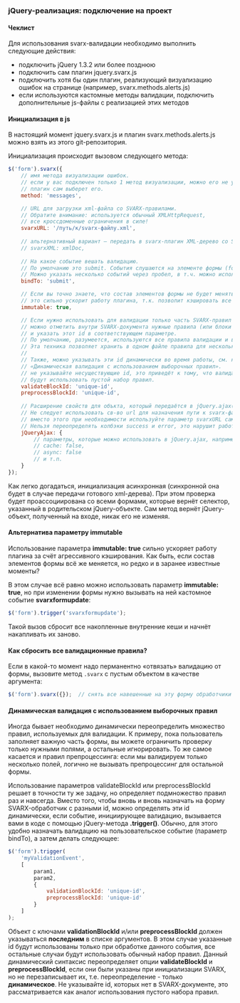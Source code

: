 ### jQuery-реализация: подключение на проект ###

#### Чеклист ####
Для использования svarx-валидации необходимо выполнить следующие действия:

  * подключить jQuery 1.3.2 или более позднюю
  * подключить сам плагин jquery.svarx.js
  * подключить хотя бы один плагин, реализующий визуализацию ошибок на странице (например, svarx.methods.alerts.js)
  * если используются кастомные методы валидации, подключить дополнительные js-файлы с реализацией этих методов

#### Инициализация в js ####
В настоящий момент jquery.svarx.js и плагин svarx.methods.alerts.js можно взять из этого git-репозитория.

Инициализация происходит вызовом следующего метода:

```javascript
$('form').svarx({
    // имя метода визуализации ошибок.
    // если у вас подключен только 1 метод визуализации, можно его не указывать,
    // плагин сам выберет его.
    method: 'messages',

    // URL для загрузки xml-файла со SVARX-правилами.
    // Обратите внимание: используется обычный XMLHttpRequest,
    // все кроссдоменные ограничения в силе!
    svarxURL: '/путь/к/svarx-файлу.xml',
    
    // альтернативный вариант — передать в svarx-плагин XML-дерево со SVARX-валидацией (готовый XMLDocument, а не строку)
    // svarxXML: xmlDoc,
    
    // На какое событие вешать валидацию.
    // По умолчанию это submit. События слушаются на элементе формы (form).
    // Можно указать несколько событий через пробел, в т.ч. можно использовать пользовательские события.
    bindTo: 'submit',

    // Если вы точно знаете, что состав элементов формы не будет меняться, вы можете указать ключ imnmutable,
    // это сильно ускорит работу плагина, т.к. позволит кэшировать все выборки элементов формы.
    immutable: true,

    // Если нужно использовать для валидации только часть SVARX-правил для валидации и/или препроцессинга,
    // можно отметить внутри SVARX-документа нужные правила (или блоки правил) с помощью атрибута id,
    // и указать этот id в соответствующем параметре.
    // По умолчанию, разумеется, используются все правила валидации и все правила препроцессинга.
    // Эта техника позволяет хранить в одном файле правила для нескольких форм.
    //
    // Также, можно указывать эти id динамически во время работы, см. ниже раздел
    // «Динамическая валидация с использованием выборочных правил».
    // не указывайте несуществующие id, это приведёт к тому, что валидация или препроцессинг
    // будут использовать пустой набор правил.
    validateBlockId: 'unique-id',
    preprocessBlockId: 'unique-id',
    
    // Расширение свойств для объкта, который передаётся в jQuery.ajax() при запросе внешнего svarx-файла.
    // Не следует использовать св-во url для назначения пути к svarx-файлу, это не приведёт к ожидаемой цели;
    // вместо этого при необходимости используйте параметр svarxURL самого метода .svarx() (см. выше).
    // Нельзя переопределять колбэки success и error, это нарушит работу плагина.
    jQueryAjax: {
        // параметры, которые можно использовать в jQuery.ajax, например:
        // cache: false,
        // async: false
        // и т.п.
    }
});

```

Как легко догадаться, инициализация асинхронная (синхронной она будет в случае передачи готового xml-дерева).
При этом проверка будет проассоциирована со всеми формами, которые вернёт селектор, указанный в родительском jQuery-объекте.
Сам метод вернёт jQuery-объект, полученный на входе, никак его не изменяя.

#### Альтернатива параметру immutable ####

Использование параметра **immutable: true** сильно ускоряет работу плагина за счёт агрессивного кэширования.
Как быть, если состав элементов формы всё же меняется, но редко и в заранее известные моменты?

В этом случае всё равно можно использовать параметр **immutable: true**, но при изменении формы нужно вызывать на ней кастомное событие **svarxformupdate**:

```javascript
$('form').trigger('svarxformupdate');
```

Такой вызов сбросит все накопленные внутренние кеши и начнёт накапливать их заново.

#### Как сбросить все валидационные правила? ####

Если в какой-то момент надо перманентно «отвязать» валидацию от формы, вызовите метод `.svarx` с пустым объектом в качестве аргумента:

```javascript
$('form').svarx({});  // снять все навешенные на эту форму обработчики
```

#### Динамическая валидация с использованием выборочных правил ####
Иногда бывает необходимо динамически переопределить множество правил, используемых для валидации.
К примеру, пока пользователь заполняет важную часть формы, вы можете ограничить проверку только нужными
полями, а остальные игнорировать. То же самое касается и правил препроцессинга: если мы валидируем только несколько полей, логично не вызывать препроцессинг для остальной формы.

Использование параметров validateBlockId или preprocessBlockId решает в точности ту же задачу, но определяет подмножество правил раз и навсегда.
Вместо того, чтобы вновь и вновь назначать на форму SVARX-обработчик с разными id, можно определять эти id динамически, если событие, инициирующее валидацию, вызывается вами в коде с помощью jQuery-метода **.trigger()**.
Обычно, для этого удобно назначать валидацию на пользовательское событие (параметр bindTo), а затем делать следующее:

```javascript
$('form').trigger(
    'myValidationEvent',
    [
        param1,
        param2,
        {
            validationBlockId: 'unique-id',
            preprocessBlockId: 'unique-id'
        }
    ]
);
```

Объект с ключами **validationBlockId** и/или **preprocessBlockId** должен указываться **последним** в списке аргументов.
В этом случае указанные id будут использованы только при обработке данного события, все остальные случаи будут использовать обычный набор правил.
Данный динамический синтаксис переопределяет опции **validateBlockId** и **preprocessBlockId**, если они были указаны при инициализации SVARX, но не перезаписывает их, т.е. переопределение - только **динамическое**.
Не указывайте id, которых нет в SVARX-документе, это рассматривается как аналог использования пустого набора правил.



